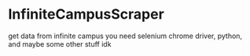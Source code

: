 # InfiniteCampusScraper
get data from infinite campus
you need selenium chrome driver, python, and maybe some other stuff idk

